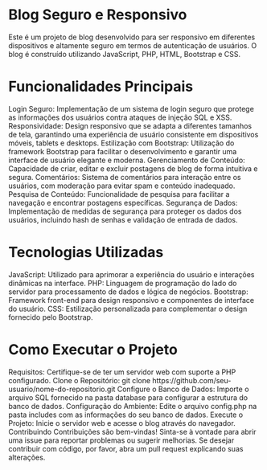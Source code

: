 <h1>Blog Seguro e Responsivo</h1>
Este é um projeto de blog desenvolvido para ser responsivo em diferentes dispositivos e altamente seguro em termos de autenticação de usuários. O blog é construído utilizando JavaScript, PHP, HTML, Bootstrap e CSS.

<h1>Funcionalidades Principais</h1>
Login Seguro: Implementação de um sistema de login seguro que protege as informações dos usuários contra ataques de injeção SQL e XSS.
Responsividade: Design responsivo que se adapta a diferentes tamanhos de tela, garantindo uma experiência de usuário consistente em dispositivos móveis, tablets e desktops.
Estilização com Bootstrap: Utilização do framework Bootstrap para facilitar o desenvolvimento e garantir uma interface de usuário elegante e moderna.
Gerenciamento de Conteúdo: Capacidade de criar, editar e excluir postagens de blog de forma intuitiva e segura.
Comentários: Sistema de comentários para interação entre os usuários, com moderação para evitar spam e conteúdo inadequado.
Pesquisa de Conteúdo: Funcionalidade de pesquisa para facilitar a navegação e encontrar postagens específicas.
Segurança de Dados: Implementação de medidas de segurança para proteger os dados dos usuários, incluindo hash de senhas e validação de entrada de dados.

<h1>Tecnologias Utilizadas</h1>
JavaScript: Utilizado para aprimorar a experiência do usuário e interações dinâmicas na interface.
PHP: Linguagem de programação do lado do servidor para processamento de dados e lógica de negócios.
Bootstrap: Framework front-end para design responsivo e componentes de interface do usuário.
CSS: Estilização personalizada para complementar o design fornecido pelo Bootstrap.

<h1>Como Executar o Projeto</h1>
Requisitos: Certifique-se de ter um servidor web com suporte a PHP configurado.
Clone o Repositório: git clone https://github.com/seu-usuario/nome-do-repositorio.git
Configure o Banco de Dados: Importe o arquivo SQL fornecido na pasta database para configurar a estrutura do banco de dados.
Configuração do Ambiente: Edite o arquivo config.php na pasta includes com as informações do seu banco de dados.
Execute o Projeto: Inicie o servidor web e acesse o blog através do navegador.
Contribuindo
Contribuições são bem-vindas! Sinta-se à vontade para abrir uma issue para reportar problemas ou sugerir melhorias. Se desejar contribuir com código, por favor, abra um pull request explicando suas alterações.
